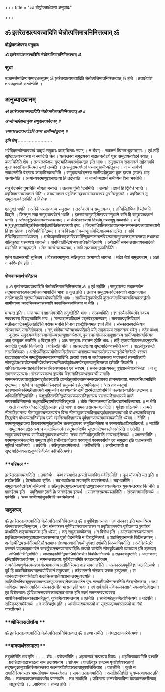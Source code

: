 +++
title = "०७ बौद्धोक्ताक्षेपस्य अनुवादः"

+++


## ॐ इतरेतरप्रत्ययत्वादिति चेन्नोत्पत्तिमात्रनिमित्तत्वात् ॐ

**बौद्धोक्ताक्षेपस्य अनुवादः**

**ॐ इतरेतरप्रत्ययत्वादिति चेन्नोत्पत्तिमात्रनिमित्तत्वात् ॐ**

### **सुधा**

उक्तमर्थमाक्षिप्य समादधत्सूत्रम् ॐ इतरेतरप्रत्ययत्वादिति चेन्नोत्पत्तिमात्रनिमित्तत्वात् ॐ इति । तत्राक्षेपांशं तावव्द्याचष्टे अन्योन्येति ।

## **अनुव्याख्यानम्**

***ॐ इतरेतरप्रत्ययत्वादिति चेन्नोत्पत्तिमात्रनिमित्तत्वात् ॐ ॥***

***अन्योन्यापेक्षया पुंसः समुदायत्ववेदनम् ॥***

***स्यात्तत्सदातनत्वेऽपि तच्च सामीप्यहेतुकम् ॥***

***इति चेत् ........................***

भवेदिदमन्योन्याश्रयत्वं यद्ययं समुदायः कादाचित्कः स्यात् । न चैवम् । सदातनं त्विममभ्युपगच्छामः । एवं तर्हि सृष्टिप्रलयव्यवस्था न स्यादिति चेन्न । यतस्तस्य समुदायस्य सदातनत्वेऽपि पुंसः समुदायत्ववेदनं स्यात् । कदाचिदिति शेषः । ततस्तदपेक्षया सृष्ट्यादिव्यवस्थोपपद्यत इति भावः । समुदायस्य सदातनत्वे तद्वेदनमपि कुतः कादाचित्कमित्यत उक्तं तच्चेति । तत्समुदायत्ववेदनं परमाणुसामीप्यहेतुकम् । न च सामीप्यं सदाऽस्तीति वेदनस्य कादाचित्कत्वमिति । समुदायत्ववेदनस्य सामीप्यहेतुकता कुत इत्यत (उक्तं) आह अन्योन्येति । अन्योन्यपरमाणुज्ञानापेक्षया हि तद्भवति । न चान्योन्यज्ञानं सामीप्येन विना भवतीति ।

ननु वेदनमेव पुमानिति सौगता मन्यन्ते । तत्कथं पुंसो वेदनमिति । उच्यते । ज्ञानं हि द्विविधं भवति । प्रवृत्तिज्ञानमालयज्ञानं चेति । तत्रालयज्ञानं प्रवृत्तिज्ञानदुःखसंस्कारास्पदं पुमानित्युच्यते । प्रवृत्तिज्ञानं तु समुदायत्ववेदनमिति न विरोधः ।

एतदुक्तं भवति । अनेके परमाणव एव समुदायः । तदनेकत्वं च समुदायत्वम् । तन्मिलितेष्विव विरलेष्वपि विद्यते । किन्तु न सदा समुदायत्ववेदनं भवति । इतरपरमाणुसहितेतरपरमाणुज्ञाने सति हि समुदायत्वज्ञानं भवति । अपेक्षाबुद्धेरनेकत्वव्यञ्जकत्वात् । न चेतरेतरप्रत्ययो विरलेषु परमाणुषु सम्भवति । न हि म(थु)धुरापाटलिपुत्रस्थितयोर्वृक्षयोरितरेतरप्रत्ययो दृष्टः । किञ्चाधिपतिसहकार्यालम्बनसमनन्तरप्रत्ययाश्चत्वारो हि ज्ञानहेतवः । अधिपतिरिन्द्रियम् । न च विरलानां परमाणूनामिन्द्रियालम्बनताऽस्ति । नापि तेष्विन्द्रियाणामाधिपत्यम् । अतोऽदृष्टादिसहकारिवशादिन्द्रियानालम्बनविरलपरमाणुभ्यस्तदालम्बनतया तथातथा सन्निकृष्टाः परमाणवो जायन्ते । अनधिपतीन्द्रियेभ्यश्चाधिपतीन्द्रियाणि । अथेदानीं समनन्तरप्रत्ययबलादेको महानिति ज्ञानमुत्पद्यते । तेन नान्योन्याश्रयत्वम् । नापि सृष्ट्याद्यनुपपत्तिरिति ।

एतेन पक्षान्तरमपि सूचितम् । विरलपरमाणुभ्यः सन्निकृष्टाः परमाणवो जायन्ते । तदेव तेषां समुदायत्वम् । अतो न कश्चिद्दोष इति ।

### **शेषवाक्यार्थचन्द्रिका**

॥ ॐ इतरेतरप्रत्ययत्वादिति चेन्नोत्पत्तिमात्रनिमित्तत्वात् ॐ ॥ एवं तर्हीति । समुदायस्य सदातनत्वेन तद्भावाभावरूपतत्प्रयोजकाभावादिति भावः ॥ कुत इति । ततश्च समुदायत्ववेदनस्यापि सदातनत्वान्न तदपेक्षयाऽपि सृष्ट्यादिव्यवस्थोपपत्तिरिति भावः । सामीप्यहेतुकत्वेऽपि कुतः कादाचित्कत्वमित्यतस्तद्धेतोः सामीप्यस्य कादाचित्कत्वात्तस्यापि कादाचित्कत्वमित्याह न चेति ।

मन्यन्त इति । सन्तन्यमानं ज्ञानमेवात्मेति तदुक्तेरिति भावः । तत्कथमिति । ज्ञानस्यैकविधत्वेन स्वस्य स्ववत्त्वस्य विरुद्धत्वादिति भावः । ‘तस्यादालयविज्ञानं यद्भवेदहमास्पदम् । तत्स्यात्प्रवृत्तिविज्ञानं यन्नीलत्वादिकमुल्लिखेदि’ति परोक्तं मनसि निधाय ज्ञानद्वैविध्यमाह ज्ञानं हीति । संस्कारास्पदमित्यत्र संस्कारपदं रागादिदोषपरम् । ननु भवेदेवमन्योन्याश्रयपरिहारो यदि समुदायस्य सदातनत्वं भवेत् । तदेव कथम् । कुतश्च समुदायत्ववेदनस्यान्योन्यपरमाणुज्ञानापेक्षत्वं, कुतश्चान्योन्यपरमाणुज्ञानस्य सामीप्यापेक्षत्वमित्यत आह एतदुक्तं भवतीति ॥ विद्यत इति । अतः समुदायः सदातन एवेति भावः । तर्हि सृष्ट्यादिव्यवस्थाऽनुपपत्तिः स्यादिति पृच्छति किन्त्विति । परिहरति नेति । अतस्तदपेक्षया सृष्ट्यादिव्यवस्थेति भावः । पाटलीपुत्रशब्दो नगरविशेषपरः ।
अतोऽर्थेन्द्रियसंयोगीत्यादिसौत्रसमाधानांशव्याख्यानपरोत्तरग्रन्थानुरोधेनेतरेतरैः परस्परं ग्राह्यग्राहकभावेन सम्बद्धैरालम्बनपरमाण्वादिभिः प्रत्ययो यस्य स तथोक्तस्तस्य भावस्तत्वं तस्मादित्यपि सौत्रपूर्वपक्षांशयोजनामभिप्रेत्योत्तरग्रन्थनिवर्त्यपूर्वपक्षमप्येतद्भाष्यसूचिततया दर्शयति किञ्चेति । अधिपत्यालम्बनसहकारिस्वरूपनिरूपणमाकर एव स्पष्टम् । समनन्तरप्रत्ययस्तु पूर्वज्ञानमेवात्राभिमतः । न तु समनन्तरप्रत्ययः। संस्कारस्कन्ध इत्यत्रेव विज्ञानादिस्कन्धसम्बन्धी रागादिः समनन्तरप्रत्ययात्पूर्वज्ञानाद्बोधरूपतेति ज्ञानहेतुतयोक्तसमनन्तरप्रत्ययस्य ज्ञानरूपतायाः स्पष्टमभिधानादिति दृष्टव्यम् । एतेषां च चतुर्णामेकस्मिन्ज्ञाने समुच्चयेन हेतुत्वमभिमतम् । ‘तत्र तावच्चतुर्णां कारणानामेकस्मिन्नीलप्रत्यये समुच्चयेन कारणत्वसिध्द्यर्थं द्वारभेदप्रदर्शनमि’ति कल्पतरूक्तेरित द्रष्टव्यम् ॥ अधिपतिरिन्द्रियमिति । चक्षुरादितत्तदिन्द्रियोत्पन्नरूपरसादिज्ञानस्य रसरूपादिसाधारण्ये प्राप्ते रूपरसादिनियामकं चक्षुरादीन्द्रियमधिपतिरित्युच्यते । लोके नियामकस्याधिपतित्वदर्शनादित्याशयः ॥ न चेति । अतो न सर्वत्र गोघटादिबुद्धिप्रसङ्ग इति भावः ॥ समनन्तरप्रत्ययबलादिति । पूर्वज्ञानादित्यर्थः । तन्मते नीलादिज्ञानस्य नीलाद्यालम्बनजन्यत्वेन विना नीलाद्याकारताविरहवत्पूर्वज्ञानजन्यत्वाभावे बोधरूपताविरहस्य सिद्धत्वेन बोधरूपतानिर्वाहाय एको महानित्यादिज्ञानस्य पूर्वज्ञानजन्यत्वमावश्यकमिति ध्येयम् ॥ तेनेति । परमाणुसमुदायस्य विरलपरमाणुहेतुकत्वेन तत्समुदायस्य समुदितानेकेषां च परस्परापेक्षाविरहादित्यर्थः ॥ नापीति । समुदायस्य तद्वेदनस्य च कादाचित्कत्वेन तदुभयापेक्षयैव सृष्ट्यादिव्यवस्तोपपत्तेरिति ॥ एतेनेति । समुदायत्ववेदनस्य सामीप्यहेतुकत्वकथनपरेण ‘तच्च सामीप्यहेतुकमि’ति भाष्यखण्हेनेत्यर्थः ॥ पक्षान्तरमिति । परमाणूनामनेकत्वमेव समुदाय इति प्राचीनपक्षापेक्षया परमाणूनां परस्परसंयोग एव समुदाय इति पक्षान्तरमपि सूचितं भवतीत्यर्थः ॥ तदेवेति । सन्निकृष्टत्वमेवेत्यर्थः ॥ कश्चिदिति । अन्योन्याश्रयो वा सृष्ट्यादिव्यवस्ताऽनुपपत्तिर्वेत्येवं कश्चिदित्यर्थः।

### **परिमल **

इतरेतरप्रत्ययत्वादिति । उक्तोर्थः । कथं तस्याक्षेप इत्यतो व्यनक्ति भवेदिदमिति । मूलं योजयति यत इति ॥ तदपेक्षयेति । वेदनापेक्षया सृष्टिः । तदभावापेक्षया लय रइति व्यवस्तेत्यर्थः ॥ तद्भवतीति । समुदायत्ववेद(नेत्य)नमित्यर्थः ॥ सन्निकृ(ष्टगुणलभ्यत्वाव)ष्टाणुज्ञानमावश्यकमित्यत्र युक्त्यन्तरमाह किं चेति ॥ ज्ञानहेतव इति । प्रवृत्तिज्ञान(दाने हे) जननहेतव इत्यर्थः ॥ समनन्तरप्रत्ययबलादिति । संस्कारबलादित्यर्थः ॥ एतेनेति । ‘तच्च सामीप्यहेतुकमि’ति कथनेनेत्यर्थः ।

### **यादुपत्यम्**

ॐ इतरेतरप्रत्ययत्वादिति चेन्नोत्पत्तिमात्रनिमित्तत्वात् ॐ ॥ पूर्वविज्ञानसन्तान एव संस्कार इति मतमाश्रित्य संस्कारास्पदमित्युक्तम् । तेन संस्कारस्य पूर्वविज्ञानरूपत्वात्तस्य च प्रवृत्तिज्ञानपदेन गृहीतत्वात् पुनर्ग्रहणं कथमिति शङ्कानवकाश इति ध्येयम् । तत् समुदायत्ववेदनम् । न विरोध इति । आलयज्ञानरूपस्यात्मनः प्रवृत्तिज्ञानरूपसमुदायज्ञानवत्वसम्भवात् पुंसो वेदनमिति न विरुद्धमित्यर्थः ॥ पाटलिपुत्रनामकं किञ्चिन्नगरम् । अतोऽर्थेन्द्रियसंयोगीत्यादिसौत्रसमाधानांशव्याख्याननिवर्त्यं पूर्वपक्षं दर्शयति किञ्चाधिपतीति । अनेनेतरेतरैः परस्परं ग्राह्यग्राहकभावेन सम्बद्धैरालम्बनपरमाण्वादिभिः प्रत्ययो यस्येति सौत्रपूर्वपक्षांशो व्याख्यात इति द्रष्टव्यम् । अधिपतिरिन्द्रियमिति । अर्थग्राहकमिन्द्रियमधिपतिशब्देन विवक्षितमित्यर्थः ॥ सहकार्यदृष्टादि । आलम्बनम् इन्द्रियविषयत्वयोग्यम् । समनन्तरप्रत्ययः पूर्वविज्ञानमिति स्पष्टत्वान्नोक्तम् । नन्वनेकेष्वणुष्वेकत्वमहत्वयोरभावात्कथं प्रतीतिरित्यत आह समनन्तरेति । संस्काररूपपूर्वविज्ञानबलादित्यर्थः । पूर्वं हि कदाचिदेकत्वमहत्त्वयोर्विज्ञानं समुत्पन्नम् । तदेव तन्मते संस्कार उच्यत इत्युक्तम् । स चानेकज्ञानव्यवहितोऽपि कदाचित्सजातीयज्ञानान्तरमुत्पादयति । शालिबीजमिवाङ्कुरपत्रकाण्हपत्रपुष्पफलाद्यनेकव्यवधानेन पुनः सजातीयबीजान्तरमिति तैरङ्गीकारात् । तथा चाविद्यमानमप्येकत्वादिकं संस्कारोपनीतं भासत इति भावः । एवं सर्वत्रापि सविकल्पकज्ञाने स्वलक्षणेऽविद्यमान एव विशेषणांशः पूर्वविज्ञानरूपसंस्कारबलाद्भासत इति उक्तं समनन्तरप्रत्ययस्य सार्वत्रिकसविकल्पकज्ञानहेतुत्वं, युक्तमित्यवगन्तव्यम् ॥ एतेनेति । सामीप्यहेतुकमित्यंशेनेत्यर्थः ॥ तदेवेति । सन्निकृष्टत्वमेवेत्यर्थः ॥ न कश्चिद्दोष इति । अन्योन्याश्रयत्वरूपो वा सृष्ट्याद्यव्यवस्तारूपो वा दोषो नास्तीत्यर्थः।

### **श्रीनिवासतीर्थीया **

ॐ इतरेतरप्रत्ययत्वादिति चेन्नोत्पत्तिमात्रनिमित्तत्वात् ॐ ॥ तथा तथेति । गोघटाद्याकारेणेत्यर्थः ।

### **वाक्यार्थरत्नमाला **

तदुक्तेरिति भाव इति । ......शेषः । परोक्तमिति । अहमास्पदं तत्प्रत्यय विषयः । अहमित्याकारमिति वक्ष्यति । प्रवृत्तिज्ञानाद्यास्पदत्वं नाम तदाश्रयत्वम् । शोध्यम् । पाठलिपुत्र शब्दस्य पुत्रविशेषपरतायां तद्गतवृक्षानुपपत्तिरित्यतस्तस्य रूढनगरविशेषपरत्वान्नानुपपत्तिरित्याह । पाटलीति । कुतो न रागादिरित्यतस्तत्र भामतीवाक्यं बाधकत्वेनाह । समनन्तरप्रत्ययादिति । असतिप्रतिज्ञेति सूत्रव्याख्यावसर इति शेषः । तत्रत्यकल्पतरुवाक्यमेव प्रमाणयति । तत्र तावदिति । उदितस्य ज्ञानस्येत्यादिना कल्पतरुक्तरीत्याह । चक्षुरादीति । ....सारेणाह । तन्मत इति ।

